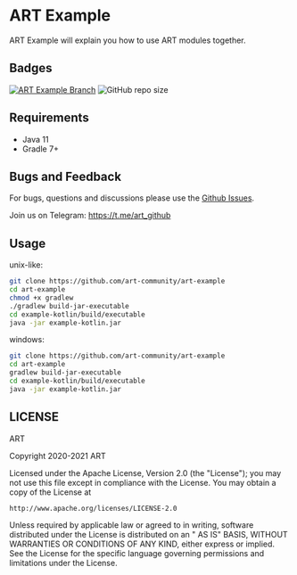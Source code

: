 # ART Example

ART Example will explain you how to use ART modules together.

## Badges

[![ART Example Branch](https://github.com/art-community/art-example/actions/workflows/push-main.yml/badge.svg)](https://github.com/art-community/art-example/actions/workflows/push-main.yml)
![GitHub repo size](https://img.shields.io/github/repo-size/art-community/art-example)

## Requirements

- Java 11
- Gradle 7+

## Bugs and Feedback

For bugs, questions and discussions please use the [Github Issues](https://github.com/art-community/art-example/issues).

Join us on Telegram: https://t.me/art_github

## Usage

unix-like:

```bash
git clone https://github.com/art-community/art-example
cd art-example
chmod +x gradlew 
./gradlew build-jar-executable
cd example-kotlin/build/executable
java -jar example-kotlin.jar
```

windows:

```bash
git clone https://github.com/art-community/art-example
cd art-example
gradlew build-jar-executable
cd example-kotlin/build/executable
java -jar example-kotlin.jar
```

## LICENSE

ART

Copyright 2020-2021 ART

Licensed under the Apache License, Version 2.0 (the "License"); you may not use this file except in compliance with the
License. You may obtain a copy of the License at

    http://www.apache.org/licenses/LICENSE-2.0

Unless required by applicable law or agreed to in writing, software distributed under the License is distributed on an "
AS IS" BASIS, WITHOUT WARRANTIES OR CONDITIONS OF ANY KIND, either express or implied. See the License for the specific
language governing permissions and limitations under the License.
